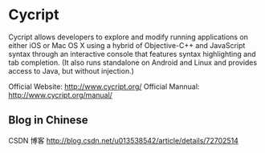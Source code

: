 # Cycript
Cycript allows developers to explore and modify running applications on either iOS or Mac OS X using a hybrid of Objective-C++ and JavaScript syntax through an interactive console that features syntax highlighting and tab completion.
(It also runs standalone on Android and Linux and provides access to Java, but without injection.)

Official Website: http://www.cycript.org/
Official Mannual: http://www.cycript.org/manual/

## Blog in Chinese
CSDN 博客 http://blog.csdn.net/u013538542/article/details/72702514

